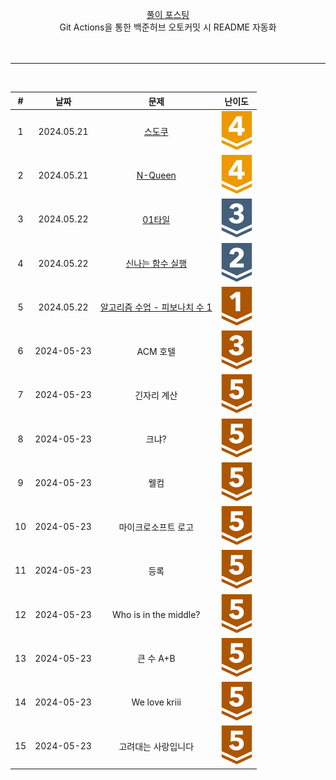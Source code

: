 <div align="center">

[풀이 포스팅](https://mag1c.tistory.com/category/%EC%BD%94%EB%94%A9%ED%85%8C%EC%8A%A4%ED%8A%B8)<br>
Git Actions을 통한 백준허브 오토커밋 시 README 자동화
<br><br><br>
<hr>
<br>

| #  | 날짜 | 문제 | 난이도 |
|:---:|:---:|:---:|:---:|
| 1 | 2024.05.21 | [스도쿠](https://www.acmicpc.net/problem/2580) | <div align="center" ><img src="https://github.com/mag123c/Codingtest/blob/main/icon/12.svg" /></div> |
| 2 | 2024.05.21 | [N-Queen](https://www.acmicpc.net/problem/9663) | <div align="center"><img src="https://github.com/mag123c/Codingtest/blob/main/icon/12.svg" /></div> |
| 3 | 2024.05.22 | [01타일](https://www.acmicpc.net/problem/1904) | <div align="center"><img src="https://github.com/mag123c/Codingtest/blob/main/icon/8.svg" /></div> |
| 4 | 2024.05.22 | [신나는 함수 실행](https://www.acmicpc.net/problem/9184) | <div align="center"><img src="https://github.com/mag123c/Codingtest/blob/main/icon/9.svg" /></div> |
| 5 | 2024.05.22 | [알고리즘 수업 - 피보나치 수 1](https://www.acmicpc.net/problem/24416) | <div align="center"><img src="https://github.com/mag123c/Codingtest/blob/main/icon/5.svg" /></div> |
| 6 | 2024-05-23 | ACM 호텔 | <div align="center"><img src="https://github.com/mag123c/Codingtest/blob/main/icon/3.svg" /></div> |
| 7 | 2024-05-23 | 긴자리 계산 | <div align="center"><img src="https://github.com/mag123c/Codingtest/blob/main/icon/1.svg" /></div> |
| 8 | 2024-05-23 | 크냐? | <div align="center"><img src="https://github.com/mag123c/Codingtest/blob/main/icon/1.svg" /></div> |
| 9 | 2024-05-23 | 웰컴 | <div align="center"><img src="https://github.com/mag123c/Codingtest/blob/main/icon/1.svg" /></div> |
| 10 | 2024-05-23 | 마이크로소프트 로고 | <div align="center"><img src="https://github.com/mag123c/Codingtest/blob/main/icon/1.svg" /></div> |
| 11 | 2024-05-23 | 등록 | <div align="center"><img src="https://github.com/mag123c/Codingtest/blob/main/icon/1.svg" /></div> |
| 12 | 2024-05-23 | Who is in the middle? | <div align="center"><img src="https://github.com/mag123c/Codingtest/blob/main/icon/1.svg" /></div> |
| 13 | 2024-05-23 | 큰 수 A+B | <div align="center"><img src="https://github.com/mag123c/Codingtest/blob/main/icon/1.svg" /></div> |
| 14 | 2024-05-23 | We love kriii | <div align="center"><img src="https://github.com/mag123c/Codingtest/blob/main/icon/1.svg" /></div> |
| 15 | 2024-05-23 | 고려대는 사랑입니다 | <div align="center"><img src="https://github.com/mag123c/Codingtest/blob/main/icon/1.svg" /></div> |
